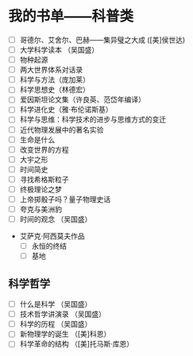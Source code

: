 # 我的书单——科普类

- [ ] 哥德尔、艾舍尔、巴赫——集异璧之大成 ([美]侯世达)
- [ ] 大学科学读本 （吴国盛）
- [ ] 物种起源
- [ ] 两大世界体系对话录
- [ ] 科学与方法（庞加莱）
- [ ] 科学思想史（林德宏）
- [ ] 爱因斯坦论文集（许良英、范岱年编译）
- [ ] 科学进化史（雅·布伦诺斯基）
- [ ] 科学与思维：科学技术的进步与思维方式的变迁
- [ ] 近代物理发展中的著名实验
- [ ] 生命是什么
- [ ] 改变世界的方程
- [ ] 大宇之形
- [ ] 时间简史
- [ ] 寻找希格斯粒子
- [ ] 终极理论之梦
- [ ] 上帝掷骰子吗？量子物理史话
- [ ] 夸克与美洲豹
- [ ] 时间的观念 （吴国盛）

- 艾萨克·阿西莫夫作品
  - [ ] 永恒的终结
  - [ ] 基地

## 科学哲学

- [ ] 什么是科学 （吴国盛）
- [ ] 技术哲学讲演录 （吴国盛）
- [ ] 科学的历程 （吴国盛）
- [ ] 新物理学的诞生 （[美]科恩）
- [ ] 科学革命的结构 （[美]托马斯·库恩）
